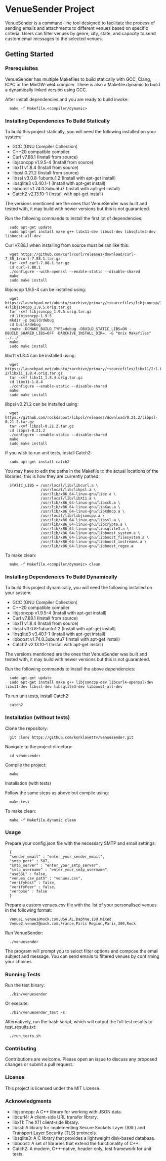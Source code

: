 # VenueSender Project

VenueSender is a command-line tool designed to facilitate the process of sending emails and attachments to different venues based on specific criteria. Users can filter venues by genre, city, state, and capacity to send custom email messages to the selected venues.


## Getting Started

### Prerequisites

VenueSender has multiple Makefiles to build statically with GCC, Clang, ICPC or the MinGW-w64 compiler. There is also a Makefile.dynamic to build a dynamically linked version using GCC.

After install dependencies and you are ready to build invoke:

      make -f Makefile.<compiler/dynamic>


### Installing Dependencies To Build Statically

To build this project statically, you will need the following installed on your system:

- GCC (GNU Compiler Collection)
- C++20 compatible compiler
- Curl v7.88.1 (Install from source)
- libjsoncpp v1.9.5-4 (Install from source)
- libx11 v1.8.4 (Install from source)
- libpsl 0.21.2 (Install from source)
- libssl v3.0.8-1ubuntu1.2 (Install with apt-get install)
- libsqlite3 v3.40.1-1 (Install with apt-get install)
- libboost v1.74.0.3ubuntu7 (Install with apt-get install)
- Catch2 v2.13.10-1 (Install with apt-get install)

The versions mentioned are the ones that VenueSender was built and tested with, it may build with newer versions but this is not guaranteed.


Run the following commands to install the first lot of dependencies:

      sudo apt-get update
      sudo apt-get install make g++ libx11-dev libssl-dev libsqlite3-dev libboost-all-dev

Curl v7.88.1 when installing from source must be ran like this:

      wget https://github.com/curl/curl/releases/download/curl-7_88_1/curl-7.88.1.tar.gz
      tar -xvf curl-7.88.1.tar.gz
      cd curl-7.88.1
      ./configure --with-openssl --enable-static --disable-shared
      make
      sudo make install 

libjoncpp 1.9.5-4 can be installed using:

      wget https://launchpad.net/ubuntu/+archive/primary/+sourcefiles/libjsoncpp/1.9.5-4/libjsoncpp_1.9.5.orig.tar.gz
      tar -xvf libjsoncpp_1.9.5.orig.tar.gz
      cd libjsoncpp-1.9.5
      mkdir -p build/debug
      cd build/debug
      cmake -DCMAKE_BUILD_TYPE=debug -DBUILD_STATIC_LIBS=ON -DBUILD_SHARED_LIBS=OFF -DARCHIVE_INSTALL_DIR=. -G "Unix Makefiles" ../../
      make
      sudo make install

libx11 v1.8.4 can be installed using:

      wget https://launchpad.net/ubuntu/+archive/primary/+sourcefiles/libx11/2:1.8.4-2/libx11_1.8.4.orig.tar.gz
      tar -xvf libx11_1.8.4.orig.tar.gz
      cd libx11-1.8.4
      ./configure --enable-static --disable-shared
      make
      sudo make install

libpsl v0.21.2 can be installed using:

      wget https://github.com/rockdaboot/libpsl/releases/download/0.21.2/libpsl-0.21.2.tar.gz
      tar -xvf libpsl-0.21.2.tar.gz
      cd libpsl-0.21.2
      ./configure --enable-static --disable-shared
      make
      sudo make install

If you wish to run unit tests, install Catch2:

      sudo apt-get install catch2

You may have to edit the paths in the Makefile to the actual locations of the libraries, this is how they are currently pathed:

      STATIC_LIBS = /usr/local/lib/libcurl.a \
                    /usr/local/lib/libpsl.a \
                    /usr/lib/x86_64-linux-gnu/libz.a \
                    /usr/local/lib/libX11.a \
                    /usr/lib/x86_64-linux-gnu/libxcb.a \
                    /usr/lib/x86_64-linux-gnu/libXau.a \
                    /usr/lib/x86_64-linux-gnu/libXdmcp.a \
                    /usr/local/lib/libjsoncpp.a \
                    /usr/lib/x86_64-linux-gnu/libssl.a \
                    /usr/lib/x86_64-linux-gnu/libcrypto.a \
                    /usr/lib/x86_64-linux-gnu/libsqlite3.a \
                    /usr/lib/x86_64-linux-gnu/libboost_system.a \
                    /usr/lib/x86_64-linux-gnu/libboost_filesystem.a \
                    /usr/lib/x86_64-linux-gnu/libboost_iostreams.a \
                    /usr/lib/x86_64-linux-gnu/libboost_regex.a              

To make clean:

      make -f Makefile.<compiler/dynamic> clean

### Installing Dependencies To Build Dynamically

To build this project dynamically, you will need the following installed on your system:

- GCC (GNU Compiler Collection)
- C++20 compatible compiler
- libjsoncpp v1.9.5-4 (Install with apt-get install)
- Curl v7.88.1 (Install from source)
- libx11 v1.8.4 (Install from source)
- libssl v3.0.8-1ubuntu1.2 (Install with apt-get install)
- libsqlite3 v3.40.1-1 (Install with apt-get install)
- libboost v1.74.0.3ubuntu7 (Install with apt-get install)
- Catch2 v2.13.10-1 (Install with apt-get install)

The versions mentioned are the ones that VenueSender was built and tested with, it may build with newer versions but this is not guaranteed.


Run the following commands to install the above dependencies:

      sudo apt-get update
      sudo apt-get install make g++ libjsoncpp-dev libcurl4-openssl-dev libx11-dev libssl-dev libsqlite3-dev libboost-all-dev

To run unit tests, install Catch2:

      catch2


### Installation (without tests)

Clone the repository:

      git clone https://github.com/konklavettv/venuesender.git

Navigate to the project directory:

      cd venuesender

Compile the project:

      make

Installation (with tests)

Follow the same steps as above but compile using:

      make test

To make clean:

      make -f Makefile.dynamic clean


### Usage

Prepare your config.json file with the necessary SMTP and email settings:

      {
      "sender_email" : "enter_your_sender_email",
      "smtp_port" : 587,
      "smtp_server" : "enter_your_smtp_server",
      "smtp_username" : "enter_your_smtp_username",
      "useSSL" : false,
      "venues_csv_path" : "venues.csv",
      "verifyHost" : false,
      "verifyPeer" : false,
      "verbose" : false
      }

Prepare a custom venues.csv file with the list of your personalised venues in the following format:

      Venue1,venue1@mock.com,USA,AL,Daphne,100,Mixed
      Venue2,venue2@mock.com,France,Paris Region,Paris,300,Rock

Run VenueSender:

      ./venuesender

The program will prompt you to select filter options and compose the email subject and message. You can send emails to filtered venues by confirming your choices.


### Running Tests

Run the test binary:

      ./bin/venuesender 

Or execute:

      ./bin/venuesender_test -s

Alternatively, run the bash script, which will output the full test results to test_results.txt:

      ./run_tests.sh


### Contributing

Contributions are welcome. Please open an issue to discuss any proposed changes or submit a pull request.


### License

This project is licensed under the MIT License.


### Acknowledgments

- libjsoncpp: A C++ library for working with JSON data.
- libcurl4: A client-side URL transfer library.
- libx11: The X11 client-side library.
- libssl: A library for implementing Secure Sockets Layer (SSL) and Transport Layer Security (TLS) protocols.
- libsqlite3: A C library that provides a lightweight disk-based database.
- libboost: A set of libraries that extend the functionality of C++.
- Catch2: A modern, C++-native, header-only, test framework for unit tests.